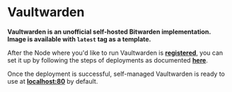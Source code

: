 # Vaultwarden

**Vaultwarden is an unofficial self-hosted Bitwarden implementation. Image is available with `latest` tag as a template.**

After the Node where you'd like to run Vaultwarden is [**registered**](../../docs/tutorials/register-your-node.md), you can set it up by following the steps of deployments as documented [**here**](../../docs/tutorials/deploy-your-product.md).

Once the deployment is successful, self-managed Vaultwarden is ready to use at [**localhost:80**](https://localhost:80) by default.
